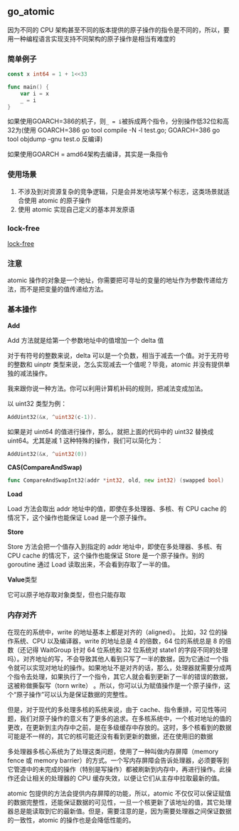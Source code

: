 ## go_atomic

因为不同的 CPU 架构甚至不同的版本提供的原子操作的指令是不同的，所以，要用一种编程语言实现支持不同架构的原子操作是相当有难度的

### 简单例子

```go
const x int64 = 1 + 1<<33

func main() {
    var i = x
    _ = i
}
```

如果使用GOARCH=386的机子，则`_ = i`被拆成两个指令，分别操作低32位和高32为(使用 GOARCH=386 go tool compile -N -l test.go; GOARCH=386 go tool objdump -gnu test.o 反编译)

如果使用GOARCH = amd64架构去编译，其实是一条指令

### 使用场景
1. 不涉及到对资源复杂的竞争逻辑，只是会并发地读写某个标志，这类场景就适合使用 atomic 的原子操作
2. 使用 atomic 实现自己定义的基本并发原语

### lock-free

[lock-free](https://learn.microsoft.com/zh-cn/windows/win32/dxtecharts/lockless-programming)

### 注意

atomic 操作的对象是一个地址，你需要把可寻址的变量的地址作为参数传递给方法，而不是把变量的值传递给方法。

### 基本操作

**Add**

Add 方法就是给第一个参数地址中的值增加一个 delta 值

对于有符号的整数来说，delta 可以是一个负数，相当于减去一个值。对于无符号的整数和 uinptr 类型来说，怎么实现减去一个值呢？毕竟，atomic 并没有提供单独的减法操作。

我来跟你说一种方法。你可以利用计算机补码的规则，把减法变成加法。

以 uint32 类型为例：

```go
AddUint32(&x, ^uint32(c-1)).
```

如果是对 uint64 的值进行操作，那么，就把上面的代码中的 uint32 替换成 uint64。尤其是减 1 这种特殊的操作，我们可以简化为：

```go
AddUint32(&x, ^uint32(0))
```

**CAS(CompareAndSwap)**

```go
func CompareAndSwapInt32(addr *int32, old, new int32) (swapped bool)
```

**Load**

Load 方法会取出 addr 地址中的值，即使在多处理器、多核、有 CPU cache 的情况下，这个操作也能保证 Load 是一个原子操作。

**Store**

Store 方法会把一个值存入到指定的 addr 地址中，即使在多处理器、多核、有 CPU cache 的情况下，这个操作也能保证 Store 是一个原子操作。别的 goroutine 通过 Load 读取出来，不会看到存取了一半的值。

**Value**类型

它可以原子地存取对象类型，但也只能存取

### 内存对齐

在现在的系统中，write 的地址基本上都是对齐的（aligned）。 比如，32 位的操作系统、CPU 以及编译器，write 的地址总是 4 的倍数，64 位的系统总是 8 的倍数（还记得 WaitGroup 针对 64 位系统和 32 位系统对 state1 的字段不同的处理吗）。对齐地址的写，不会导致其他人看到只写了一半的数据，因为它通过一个指令就可以实现对地址的操作。如果地址不是对齐的话，那么，处理器就需要分成两个指令去处理，如果执行了一个指令，其它人就会看到更新了一半的错误的数据，这被称做撕裂写（torn write） 。所以，你可以认为赋值操作是一个原子操作，这个“原子操作”可以认为是保证数据的完整性。

但是，对于现代的多处理多核的系统来说，由于 cache、指令重排，可见性等问题，我们对原子操作的意义有了更多的追求。在多核系统中，一个核对地址的值的更改，在更新到主内存中之前，是在多级缓存中存放的。这时，多个核看到的数据可能是不一样的，其它的核可能还没有看到更新的数据，还在使用旧的数据

多处理器多核心系统为了处理这类问题，使用了一种叫做内存屏障（memory fence 或 memory barrier）的方式。一个写内存屏障会告诉处理器，必须要等到它管道中的未完成的操作（特别是写操作）都被刷新到内存中，再进行操作。此操作还会让相关的处理器的 CPU 缓存失效，以便让它们从主存中拉取最新的值。

atomic 包提供的方法会提供内存屏障的功能，所以，atomic 不仅仅可以保证赋值的数据完整性，还能保证数据的可见性，一旦一个核更新了该地址的值，其它处理器总是能读取到它的最新值。但是，需要注意的是，因为需要处理器之间保证数据的一致性，atomic 的操作也是会降低性能的。












